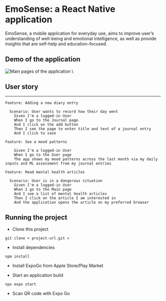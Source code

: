# EmoSense: a React Native application

EmoSense, a mobile application for everyday use, aims to improve user’s understanding of well-being and emotional intelligence, as well as provide insights that are self-help and education-focused. 

## Demo of the application

 <img src="https://hackmd.io/_uploads/BJVErbQ10.png" alt="Main pages of the application"/>
\

## User story
---
```gherkin=
Feature: Adding a new diary entry

  Scenario: User wants to record how their day went
    Given I'm a logged-in User
    When I go to the Journal page
    And I click on the add button
    Then I see the page to enter title and text of a journal entry
    And I click to save
```
```gherkin=
Feature: See a mood patterns

    Given I'm a logged-in User
    When I go to the User page
    The app shows my mood patterns across the last month via my daily inputs and ML assessment from my journal entries
```

```gherkin=
Feature: Read mental health articles

  Scenario: User is in a dangerous situation
    Given I'm a logged-in User
    When I go to the Main page
    And I see a list of mental health articles
    Then I click on the article I am interested in  
    And the application opens the article on my preferred browser
```

## Running the project

- Clone this project
```
git clone < project-url.git >
```
- Install dependencies
```
npm install
```
- Install ExpoGo from Apple Store/Play Market

- Start an application build
```
npx expo start
```
- Scan QR code with Expo Go
